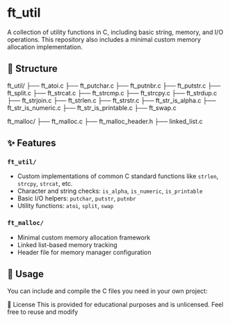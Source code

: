 # ft_util

A collection of utility functions in C, including basic string, memory, and I/O operations. This repository also includes a minimal custom memory allocation implementation.

## 📁 Structure

ft_util/
├── ft_atoi.c
├── ft_putchar.c
├── ft_putnbr.c
├── ft_putstr.c
├── ft_split.c
├── ft_strcat.c
├── ft_strcmp.c
├── ft_strcpy.c
├── ft_strdup.c
├── ft_strjoin.c
├── ft_strlen.c
├── ft_strstr.c
├── ft_str_is_alpha.c
├── ft_str_is_numeric.c
├── ft_str_is_printable.c
├── ft_swap.c

ft_malloc/
├── ft_malloc.c
├── ft_malloc_header.h
├── linked_list.c


## ✨ Features

### `ft_util/`
- Custom implementations of common C standard functions like `strlen`, `strcpy`, `strcat`, etc.
- Character and string checks: `is_alpha`, `is_numeric`, `is_printable`
- Basic I/O helpers: `putchar`, `putstr`, `putnbr`
- Utility functions: `atoi`, `split`, `swap`

### `ft_malloc/`
- Minimal custom memory allocation framework
- Linked list-based memory tracking
- Header file for memory manager configuration

## 🧪 Usage

You can include and compile the C files you need in your own project:

📜 License
This is provided for educational purposes and is unlicensed. Feel free to reuse and modify

